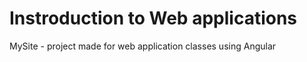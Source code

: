 # Instroduction to Web applications
MySite - project made for web application classes using Angular
